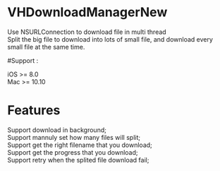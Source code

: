 # VHDownloadManagerNew
Use NSURLConnection to download file in multi thread 	
Split the big file to download into lots of small file, and download every small file at the same time.

#Support :

iOS >= 8.0	
Mac >= 10.10

# Features

Support download in background;		
Support mannuly set how many files will split;		
Support get the right filename that you download;		
Support get the progress that you download;		
Support retry when the splited file download fail;		




